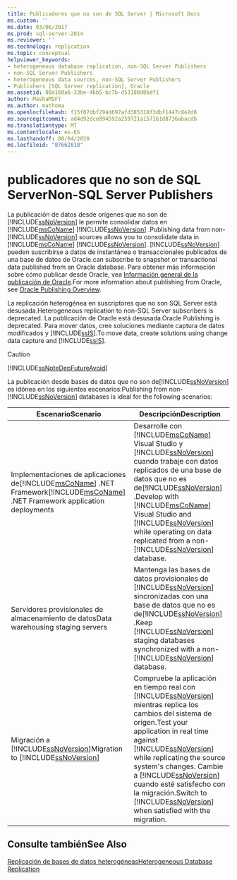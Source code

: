 ```yaml
---
title: Publicadores que no son de SQL Server | Microsoft Docs
ms.custom: ''
ms.date: 03/06/2017
ms.prod: sql-server-2014
ms.reviewer: ''
ms.technology: replication
ms.topic: conceptual
helpviewer_keywords:
- heterogeneous database replication, non-SQL Server Publishers
- non-SQL Server Publishers
- heterogeneous data sources, non-SQL Server Publishers
- Publishers [SQL Server replication], Oracle
ms.assetid: 08a160a6-33be-46b5-bc7b-d53180d8bdf1
author: MashaMSFT
ms.author: mathoma
ms.openlocfilehash: f15f07dbf294d697afd385318f3dbf1447c8e2d8
ms.sourcegitcommit: ad4d92dce894592a259721a1571b1d8736abacdb
ms.translationtype: MT
ms.contentlocale: es-ES
ms.lasthandoff: 08/04/2020
ms.locfileid: "87662818"
---
```

# <a name="non-sql-server-publishers"></a><span data-ttu-id="7012f-102">publicadores que no son de SQL Server</span><span class="sxs-lookup"><span data-stu-id="7012f-102">Non-SQL Server Publishers</span></span>
  <span data-ttu-id="7012f-103">La publicación de datos desde orígenes que no son de [!INCLUDE[ssNoVersion](../../../includes/ssnoversion-md.md)] le permite consolidar datos en [!INCLUDE[msCoName](../../../includes/msconame-md.md)] [!INCLUDE[ssNoVersion](../../../includes/ssnoversion-md.md)] .</span><span class="sxs-lookup"><span data-stu-id="7012f-103">Publishing data from non-[!INCLUDE[ssNoVersion](../../../includes/ssnoversion-md.md)] sources allows you to consolidate data in [!INCLUDE[msCoName](../../../includes/msconame-md.md)] [!INCLUDE[ssNoVersion](../../../includes/ssnoversion-md.md)].</span></span> [!INCLUDE[ssNoVersion](../../../includes/ssnoversion-md.md)] <span data-ttu-id="7012f-104">pueden suscribirse a datos de instantánea o transaccionales publicados de una base de datos de Oracle.</span><span class="sxs-lookup"><span data-stu-id="7012f-104">can subscribe to snapshot or transactional data published from an Oracle database.</span></span> <span data-ttu-id="7012f-105">Para obtener más información sobre cómo publicar desde Oracle, vea [Información general de la publicación de Oracle](oracle-publishing-overview.md).</span><span class="sxs-lookup"><span data-stu-id="7012f-105">For more information about publishing from Oracle, see [Oracle Publishing Overview](oracle-publishing-overview.md).</span></span>  
  
 <span data-ttu-id="7012f-106">La replicación heterogénea en suscriptores que no son SQL Server está desusada.</span><span class="sxs-lookup"><span data-stu-id="7012f-106">Heterogeneous replication to non-SQL Server subscribers is deprecated.</span></span> <span data-ttu-id="7012f-107">La publicación de Oracle está desusada.</span><span class="sxs-lookup"><span data-stu-id="7012f-107">Oracle Publishing is deprecated.</span></span> <span data-ttu-id="7012f-108">Para mover datos, cree soluciones mediante captura de datos modificados y [!INCLUDE[ssIS](../../../includes/ssis-md.md)].</span><span class="sxs-lookup"><span data-stu-id="7012f-108">To move data, create solutions using change data capture and [!INCLUDE[ssIS](../../../includes/ssis-md.md)].</span></span>  
  
> [!CAUTION]  
>  [!INCLUDE[ssNoteDepFutureAvoid](../../../includes/ssnotedepfutureavoid-md.md)]  
  
 <span data-ttu-id="7012f-109">La publicación desde bases de datos que no son de[!INCLUDE[ssNoVersion](../../../includes/ssnoversion-md.md)] es idónea en los siguientes escenarios:</span><span class="sxs-lookup"><span data-stu-id="7012f-109">Publishing from non-[!INCLUDE[ssNoVersion](../../../includes/ssnoversion-md.md)] databases is ideal for the following scenarios:</span></span>  
  
|<span data-ttu-id="7012f-110">Escenario</span><span class="sxs-lookup"><span data-stu-id="7012f-110">Scenario</span></span>|<span data-ttu-id="7012f-111">Descripción</span><span class="sxs-lookup"><span data-stu-id="7012f-111">Description</span></span>|  
|--------------|-----------------|  
|<span data-ttu-id="7012f-112">Implementaciones de aplicaciones de[!INCLUDE[msCoName](../../../includes/msconame-md.md)] .NET Framework</span><span class="sxs-lookup"><span data-stu-id="7012f-112">[!INCLUDE[msCoName](../../../includes/msconame-md.md)] .NET Framework application deployments</span></span>|<span data-ttu-id="7012f-113">Desarrolle con [!INCLUDE[msCoName](../../../includes/msconame-md.md)] Visual Studio y [!INCLUDE[ssNoVersion](../../../includes/ssnoversion-md.md)] cuando trabaje con datos replicados de una base de datos que no es de[!INCLUDE[ssNoVersion](../../../includes/ssnoversion-md.md)] .</span><span class="sxs-lookup"><span data-stu-id="7012f-113">Develop with [!INCLUDE[msCoName](../../../includes/msconame-md.md)] Visual Studio and [!INCLUDE[ssNoVersion](../../../includes/ssnoversion-md.md)] while operating on data replicated from a non-[!INCLUDE[ssNoVersion](../../../includes/ssnoversion-md.md)] database.</span></span>|  
|<span data-ttu-id="7012f-114">Servidores provisionales de almacenamiento de datos</span><span class="sxs-lookup"><span data-stu-id="7012f-114">Data warehousing staging servers</span></span>|<span data-ttu-id="7012f-115">Mantenga las bases de datos provisionales de [!INCLUDE[ssNoVersion](../../../includes/ssnoversion-md.md)] sincronizadas con una base de datos que no es de[!INCLUDE[ssNoVersion](../../../includes/ssnoversion-md.md)] .</span><span class="sxs-lookup"><span data-stu-id="7012f-115">Keep [!INCLUDE[ssNoVersion](../../../includes/ssnoversion-md.md)] staging databases synchronized with a non-[!INCLUDE[ssNoVersion](../../../includes/ssnoversion-md.md)] database.</span></span>|  
|<span data-ttu-id="7012f-116">Migración a [!INCLUDE[ssNoVersion](../../../includes/ssnoversion-md.md)]</span><span class="sxs-lookup"><span data-stu-id="7012f-116">Migration to [!INCLUDE[ssNoVersion](../../../includes/ssnoversion-md.md)]</span></span>|<span data-ttu-id="7012f-117">Compruebe la aplicación en tiempo real con [!INCLUDE[ssNoVersion](../../../includes/ssnoversion-md.md)] mientras replica los cambios del sistema de origen.</span><span class="sxs-lookup"><span data-stu-id="7012f-117">Test your application in real time against [!INCLUDE[ssNoVersion](../../../includes/ssnoversion-md.md)] while replicating the source system's changes.</span></span> <span data-ttu-id="7012f-118">Cambie a [!INCLUDE[ssNoVersion](../../../includes/ssnoversion-md.md)] cuando esté satisfecho con la migración.</span><span class="sxs-lookup"><span data-stu-id="7012f-118">Switch to [!INCLUDE[ssNoVersion](../../../includes/ssnoversion-md.md)] when satisfied with the migration.</span></span>|  
  
## <a name="see-also"></a><span data-ttu-id="7012f-119">Consulte también</span><span class="sxs-lookup"><span data-stu-id="7012f-119">See Also</span></span>  
 [<span data-ttu-id="7012f-120">Replicación de bases de datos heterogéneas</span><span class="sxs-lookup"><span data-stu-id="7012f-120">Heterogeneous Database Replication</span></span>](heterogeneous-database-replication.md)  
  
  

